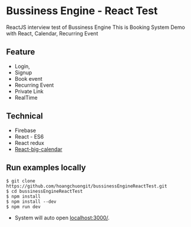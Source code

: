 # Bussiness Engine - React Test
ReactJS interview test of Bussiness Engine
This is Booking System Demo with React, Calendar, Recurring Event

## Feature
* Login, 
* Signup
* Book event
* Recurring Event
* Private Link
* RealTime

## Technical
* Firebase
* React - ES6
* React redux
* [React-big-calendar](https://github.com/arecvlohe/rbc-starter)

## Run examples locally
```
$ git clone https://github.com/hoangchuongit/bussinessEngineReactTest.git
$ cd bussinessEngineReactTest
$ npm install
$ npm install --dev
$ npm run dev
```

* System will auto open [localhost:3000/](http://localhost:3000/).